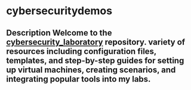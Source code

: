 # cybersecuritydemos
## Description  Welcome to the [cybersecurity_laboratory](https://github.com/openassistant/cybersecurity_laboratory) repository.  variety of resources including configuration files, templates, and step-by-step guides for setting up virtual machines, creating scenarios, and integrating popular tools into my labs.
